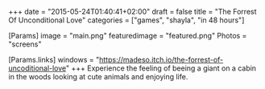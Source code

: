 +++
date = "2015-05-24T01:40:41+02:00"
draft = false
title = "The Forrest Of Unconditional Love"
categories = ["games", "shayla", "in 48 hours"]

[Params]
image = "main.png"
featuredimage = "featured.png"
Photos = "screens"

[Params.links]
windows = "https://madeso.itch.io/the-forrest-of-uncoditional-love"
+++
Experience the feeling of beeing a giant on a cabin in the woods looking at cute animals and enjoying life.
